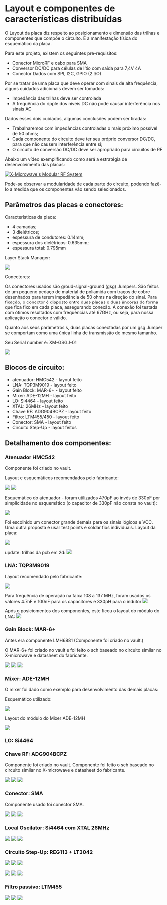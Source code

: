 ﻿# Layout e componentes de características distribuídas 

O Layout da placa diz respeito ao posicionamento e dimensão das trilhas e componentes que compõe o circuito. É a manifestação física do esquemático da placa.

Para este projeto, existem os seguintes pre-requisitos:
- Conector MicroRF e cabo para SMA
- Conversor DC/DC para células de lítio com saída para 7,4V 4A
- Conector Dados com SPI, I2C, GPIO (2 I/O)

Por se tratar de uma placa que deve operar com sinais de alta frequência, alguns cuidados adicionais devem ser tomados:

- Impedância das trilhas deve ser controlada
- A frequência do ripple dos níveis DC não pode causar interferência nos sinais AC

Dados esses dois cuidados, algumas conclusões podem ser tiradas: 

- Trabalharemos com impedâncias controladas o mais próximo possível de 50 ohms;
- Cada componente do circuito deve ter seu próprio conversor DC/DC, para que não causem interferência entre si;
- O circuito de conversão DC/DC deve ser apropriado para circuitos de RF

Abaixo um vídeo exemplificando como será a estratégia de desenvolvimento das placas:

[![X-Microwave's Modular RF System](https://img.youtube.com/vi/o7zYtF5dE3c/1.jpg)](https://www.youtube.com/watch?v=o7zYtF5dE3c "X-Microwave's Modular RF System")

Pode-se observar a modularidade de cada parte do circuito, podendo fazê-lo a medida que os componentes vão sendo selecionados.


## Parâmetros das placas e conectores:

Características da placa:

- 4 camadas;
- 3 dielétricos;
- espessura de condutores: 0.14mm;
- espessura dos dielétricos: 0.635mm;
- espessura total: 0.795mm

Layer Stack Manager:

![](layer_stack_manager.PNG)

Conectores:

Os conectores usados são groud-signal-ground (gsg) Jumpers. São feitos de um pequeno pedaço de material de poliamida com traços de cobre desenhados para terem impedância de 50 ohms na direção do sinal. Para fixação, o conector é disposto entre duas placas e duas âncoras de forma que fica fixo em cada placa, assegurando conexão. A conexão foi testada com ótimos resultados com frequências até 67GHz, ou seja, para nossa aplicação o conector é válido. 

Quanto aos seus parâmetros s, duas placas conectadas por um gsg Jumper se comportam como uma única linha de transmissão de mesmo tamanho.

Seu Serial number é: XM-GSGJ-01

![](gsg_jumper.PNG)



## Blocos de circuito:

- atenuador: HMC542     - layout feito
- LNA: TQP3M9019        - layout feito
- Gain Block: MAR-6+    - layout feito
- Mixer: ADE-12MH       - layout feito 
- LO: Si4464            - layout feito
- XTAL: 26MHz           - layout feito
- Chave RF: ADG904BCPZ  - layout feito
- Filtro: LTM455/450    - layout feito
- Conector: SMA         - layout feito
- Circuito Step-Up	- layout feitos

## Detalhamento dos componentes:

### Atenuador HMC542

Componente foi criado no vault.

Layout e esquemáticos recomendados pelo fabricante: 

![](atenuador_datasheet.PNG)
![](atenuador_datasheet_ckt.PNG)

Esquemático do atenuador - foram utilizados 470pF ao invés de 330pF por simplicidade no esquemático (o capacitor de 330pF não consta no vault):

![](atenuador_sch.PNG)

Foi escolhido um conector grande demais para os sinais lógicos e VCC. Uma outra proposta é usar test points e soldar fios individuais. Layout da placa:

![](atenuador_3d_layout.PNG) 

update:
trilhas da pcb em 2d:
![](ate_pcb2d.PNG)

### LNA: TQP3M9019

Layout recomendado pelo fabricante:

![](LNA_datasheet.PNG)

Para frequência de operação na faixa 108 a 137 MHz, foram usados os valores 4.7nF e 100nF para os capacitores e 330pH para o indutor
![](LNA-sch.PNG)

Após o posiciomentos dos componentes, este ficou o layout do módulo do LNA:
![](LNA_3d_layout.PNG)

### Gain Block: MAR-6+

Antes era componente LMH6881 (Componente foi criado no vault.)

O MAR-6+ foi criado no vault e foi feito o sch baseado no circuito similar no X-microwave e datasheet do fabricante.

![](mar6-sch.PNG)
![](mar6-2d-layout.PNG)
![](mar6-3d-layout.PNG)

### Mixer: ADE-12MH

O mixer foi dado como exemplo para desenvolvimento das demais placas:

Esquemático utilizado:

![](mixer-sch.PNG)

Layout do módulo do Mixer ADE-12MH

![](mixer_3d_layout.PNG)

### LO: Si4464


### Chave RF: ADG904BCPZ

Componente foi criado no vault. Componente foi feito o sch baseado no circuito similar no X-microwave e datasheet do fabricante.

![](adg-sch.PNG)
![](adg-2d-layout.PNG)
![](adg-3d-layout.PNG)

### Conector: SMA

Componente usado foi conector SMA.

![](con-sch.PNG)
![](con-2d-layout.PNG)
![](con-3d-layout.PNG)


### Local Oscilator: Si4464 com XTAL 26MHz

![](si-sch.PNG)
![](si-2d-layout.PNG)
![](si-3d-layout.PNG)

### Circuito Step-Up: REG113 + LT3042

![](reg-sch.PNG)
![](reg-2d-layout.PNG)
![](reg-3d-layout.PNG)

![](lt-sch.PNG)
![](lt-2d-layout.PNG)
![](lt-3d-layout.PNG)

### Filtro passivo: LTM455

![](ltm455-sch.PNG)
![](ltm455-2d-layout.PNG)
![](ltm455-3d-layout.PNG)
